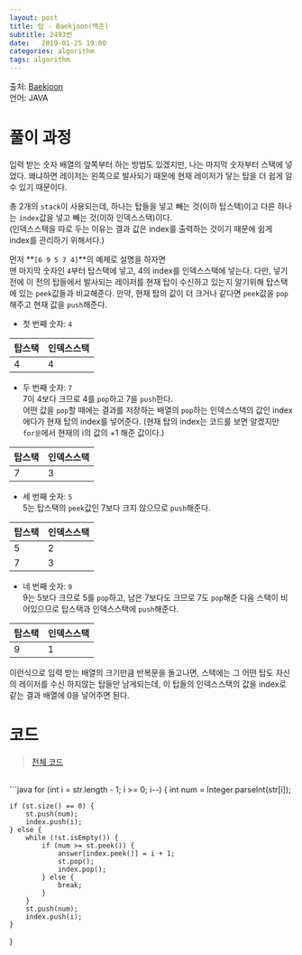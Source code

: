 ```yaml
---
layout: post
title: 탑 - Baekjoon(백준)
subtitle: 2493번
date:   2019-01-25 19:00
categories: algorithm
tags: algorithm
---
```

출처: [Baekjoon](https://www.acmicpc.net/problem/2493)  
언어: JAVA

# 풀이 과정
입력 받는 숫자 배열의 앞쪽부터 하는 방법도 있겠지만, 나는 마지막 숫자부터 스택에 넣었다. 왜냐하면 레이저는 왼쪽으로 발사되기 때문에 현재 레이저가 닿는 탑을 더 쉽게 알 수 있기 때문이다.  

총 2개의 `stack`이 사용되는데, 하나는 탑들을 넣고 빼는 것(이하 탑스택)이고 다른 하나는 `index`값을 넣고 빼는 것(이하 인덱스스택)이다.  
(인덱스스택을 따로 두는 이유는 결과 값은 index를 출력하는 것이기 때문에 쉽게 index를 관리하기 위해서다.)  

먼저 **`[6 9 5 7 4]`**의 예제로 설명을 하자면  
맨 마지막 숫자인 `4`부터 탑스택에 넣고, 4의 index를 인덱스스택에 넣는다. 다만, 넣기전에 이 전의 탑들에서 발사되는 레이저를 현재 탑이 수신하고 있는지 알기위해 탑스택에 있는 `peek`값들과 비교해준다. 만약, 현재 탑의 값이 더 크거나 같다면 `peek`값을 `pop`해주고 현재 값을 `push`해준다.

- 첫 번째 숫자: `4`

| 탑스택 | 인덱스스택 |
|--------|-----------|
|  4     |    4      |

- 두 번째 숫자: `7`  
7이 4보다 크므로 4를 `pop`하고 7을 `push`한다.  
어떤 값을 `pop`할 때에는 결과를 저장하는 배열의 `pop`하는 인덱스스택의 값인 index에다가 현재 탑의 index를 넣어준다. 
(현재 탑의 index는 코드를 보면 알겠지만 `for문`에서 현재의 i의 값의 +1 해준 값이다.)

| 탑스택 | 인덱스스택 |
|--------|-----------|
|  7     |    3      |

- 세 번째 숫자: `5`  
5는 탑스택의 `peek`값인 7보다 크지 않으므로 `push`해준다.

| 탑스택 | 인덱스스택 |
|--------|-----------|
|  5     |    2      |
|  7     |    3      |

- 네 번째 숫자: `9`  
9는 5보다 크므로 5를 `pop`하고, 남은 7보다도 크므로 7도 `pop`해준 다음 스택이 비어있으므로 탑스택과 인덱스스택에 `push`해준다.

| 탑스택 | 인덱스스택 |
|--------|-----------|
|  9     |    1      |

이런식으로 입력 받는 배열의 크기만큼 반복문을 돌고나면, 스택에는 그 어떤 탑도 자신의 레이저를 수신 하지않는 탑들만 남게되는데, 이 탑들의 인덱스스택의 값을 index로 같는 결과 배열에 0을 넣어주면 된다.

# 코드
> [전체 코드](https://github.com/soomin0328/Algorithm/blob/master/Algorithm/src/Baekjoon/%ED%83%91_2493.java)

<br>
```java
for (int i = str.length - 1; i >= 0; i--) {
    int num = Integer.parseInt(str[i]);

    if (st.size() == 0) {
		st.push(num);
		index.push(i);
	} else {
		while (!st.isEmpty()) {
			if (num >= st.peek()) {
				answer[index.peek()] = i + 1;
				st.pop();
				index.pop();
			} else {
				break;
			}
		}
		st.push(num);
		index.push(i);
	}
}
```